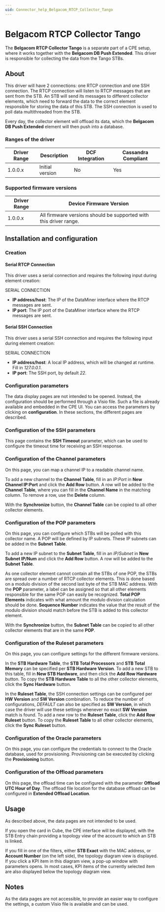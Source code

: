 ```yaml
---
uid: Connector_help_Belgacom_RTCP_Collector_Tango
---
```


# Belgacom RTCP Collector Tango

The **Belgacom RTCP Collector Tango** is a separate part of a CPE setup, where it works together with the **Belgacom DB Push Extended**. This driver is responsible for collecting the data from the Tango STBs.

## About

This driver will have 2 connections: one RTCP connection and one SSH connection. The RTCP connection will listen to RTCP messages that are sent from the STB. An STB will send its messages to different collector elements, which need to forward the data to the correct element responsible for storing the data of this STB. The SSH connection is used to poll data multithreaded from the STB.

Every day, the collector element will offload its data, which the **Belgacom DB Push Extended** element will then push into a database.

### Ranges of the driver

| **Driver Range** | **Description** | **DCF Integration** | **Cassandra Compliant** |
|------------------|-----------------|---------------------|-------------------------|
| 1.0.0.x          | Initial version | No                  | Yes                     |

### Supported firmware versions

| **Driver Range** | **Device Firmware Version**                                       |
|------------------|-------------------------------------------------------------------|
| 1.0.0.x          | All firmware versions should be supported with this driver range. |

## Installation and configuration

### Creation

#### Serial RTCP Connection

This driver uses a serial connection and requires the following input during element creation:

SERIAL CONNECTION

- **IP address/host**: The IP of the DataMiner interface where the RTCP messages are sent.
- **IP port**: The IP port of the DataMiner interface where the RTCP messages are sent.

#### Serial SSH Connection

This driver uses a serial SSH connection and requires the following input during element creation:

SERIAL CONNECTION

- **IP address/host**: A local IP address, which will be changed at runtime. Fill in *127.0.0.1*.
- **IP port**: The SSH port, by default *22*.

### Configuration parameters

The data display pages are not intended to be opened. Instead, the configuration should be performed through a Visio file. Such a file is already available and embedded in the CPE UI. You can access the parameters by clicking on **configuration**. In these sections, the different pages are described.

### Configuration of the SSH parameters

This page contains the **SSH Timeout** parameter, which can be used to configure the timeout time for receiving an SSH response.

### Configuration of the Channel parameters

On this page, you can map a channel IP to a readable channel name.

To add a new channel to the **Channel** **Table**, fill in an *IP:Port* in **New Channel IP:Port** and click the **Add Row** button. A row will be added to the **Channel** **Table**, where you can fill in the **Channel Name** in the matching column. To remove a row, use the **Delete** column.

With the **Synchronize** button, the **Channel Table** can be copied to all other collector elements.

### Configuration of the POP parameters

On this page, you can configure which STBs will be polled with this collector name. A POP will be defined by IP subnets. These IP subnets can be added in the **Subnet Table**.

To add a new IP subnet to the **Subnet Table**, fill in an *IP/Subnet* in **New Subnet IP/Num** and click the **Add Row** button. A row will be added to the **Subnet Table**.

As one collector element cannot contain all the STBs of one POP, the STBs are spread over a number of RTCP collector elements. This is done based on a modulo division of the second last byte of the STB MAC address. With the **POP** parameter, a label can be assigned so that all other elements responsible for the same POP can easily be recognized. **Total POP Elements** indicates with what amount the modulo division calculation should be done. **Sequence Number** indicates the value that the result of the modulo division should match before the STB is added to this collector element.

With the **Synchronize** button, the **Subnet Table** can be copied to all other collector elements that are in the same **POP**.

### Configuration of the Ruleset parameters

On this page, you can configure settings for the different firmware versions.

In the **STB Hardware Table**, the **STB Total Processors** and **STB Total Memory** can be specified per **STB Hardware Version**. To add a new STB to this table, fill in **New STB Hardware**, and then click the **Add Row Hardware** button. To copy the **STB Hardware Table** to all the other collector elements, click the **Sync Hardware** button.

In the **Ruleset Table**, the SSH connection settings can be configured per **HW Version** and **SW Version** combination. To reduce the number of configurations, *DEFAULT* can also be specified as **SW Version**, in which case the driver will use these settings whenever no exact **SW Version** match is found. To add a new row to the **Ruleset Table**, click the **Add Row Ruleset** button. To copy the **Ruleset Table** to all other collector elements, click the **Sync Ruleset** button.

### Configuration of the Oracle parameters

On this page, you can configure the credentials to connect to the Oracle database, used for provisioning. Provisioning can be executed by clicking the **Provisioning** button.

### Configuration of the Offload parameters

On this page, the offload time can be configured with the parameter **Offload UTC Hour of Day**. The offload file location for the database offload can be configured in **Extended Offload Location**.

## Usage

As described above, the data pages are not intended to be used.

If you open the card in Cube, the CPE interface will be displayed, with the STB Entry chain providing a topology view of the account to which an STB is linked.

If you fill in one of the filters, either **STB Exact** with the MAC address, or **Account Number** (on the left side), the topology diagram view is displayed. If you click a KPI item in this diagram view, a pop-up window with parameters opens. In most cases, KPI items of the currently selected item are also displayed below the topology diagram view.

## Notes

As the data pages are not accessible, to provide an easier way to configure the settings, a custom Visio file is available and can be used.
